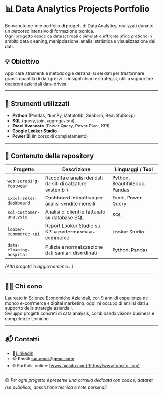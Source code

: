 # 📊 Data Analytics Projects Portfolio

Benvenuto nel mio portfolio di progetti di Data Analytics, realizzati durante un percorso intensivo di formazione tecnica.  
Ogni progetto nasce da dataset reali o simulati e affronta sfide pratiche in ambito data cleaning, manipolazione, analisi statistica e visualizzazione dei dati.

## 💡 Obiettivo
Applicare strumenti e metodologie dell’analisi dei dati per trasformare grandi quantità di dati grezzi in insight chiari e strategici, utili a supportare decisioni aziendali data-driven.

---

## 🧰 Strumenti utilizzati
- **Python** (Pandas, NumPy, Matplotlib, Seaborn, BeautifulSoup)
- **SQL** (query, join, aggregazioni)
- **Excel Avanzato** (Power Query, Power Pivot, KPI)
- **Google Looker Studio**
- **Power BI** (in corso di completamento)

---

## 📁 Contenuto della repository

| Progetto | Descrizione | Linguaggi / Tool |
|---------|-------------|------------------|
| `web-scraping-footwear` | Raccolta e analisi dei dati da siti di calzature sostenibili | Python, BeautifulSoup, Pandas |
| `excel-sales-dashboard` | Dashboard interattiva per analisi vendite mensili | Excel, Power Query |
| `sql-customer-analysis` | Analisi di clienti e fatturato su database SQL | SQL |
| `looker-ecommerce-kpi` | Report Looker Studio su KPI e performance e-commerce | Looker Studio |
| `data-cleaning-hospital` | Pulizia e normalizzazione dati sanitari disordinati | Python, Pandas |

*(Altri progetti in aggiornamento…)*

---

## 👨‍💻 Chi sono

Laureato in Scienze Economiche Aziendali, con 9 anni di esperienza nel mondo e-commerce e digital marketing, oggi mi occupo di analisi dati a supporto delle strategie aziendali.  
Sviluppo progetti concreti di data analysis, combinando visione business e competenze tecniche.

---

## 📬 Contatti

- 🔗 [LinkedIn](https://linkedin.com/in/tuo-profilo)
- 📫 Email: tuo.email@gmail.com
- 🌐 Portfolio online: [www.tuosito.com](https://www.tuosito.com)

---

🟡 *Per ogni progetto è presente una cartella dedicata con codice, dataset (se pubblico), descrizione tecnica e note personali.*

